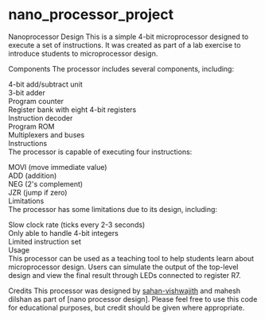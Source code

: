 # nano_processor_project
Nanoprocessor Design
This is a simple 4-bit microprocessor designed to execute a set of instructions. It was created as part of a lab exercise to introduce students to microprocessor design.

Components
The processor includes several components, including:

4-bit add/subtract unit<br>
3-bit adder<br>
Program counter<br>
Register bank with eight 4-bit registers<br>
Instruction decoder<br>
Program ROM<br>
Multiplexers and buses<br>
Instructions<br>
The processor is capable of executing four instructions:<br>

MOVI (move immediate value)<br>
ADD (addition)<br>
NEG (2's complement)<br>
JZR (jump if zero)<br>
Limitations<br>
The processor has some limitations due to its design, including:<br>

Slow clock rate (ticks every 2-3 seconds)<br>
Only able to handle 4-bit integers<br>
Limited instruction set<br>
Usage<br>
This processor can be used as a teaching tool to help students learn about microprocessor design. Users can simulate the output of the top-level design and view the final result through LEDs connected to register R7.

Credits
This processor was designed by [sahan-vishwajith](https://github.com/sahan-vishwajith) and mahesh dilshan as part of [nano processor design]. Please feel free to use this code for educational purposes, but credit should be given where appropriate.
